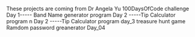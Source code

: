 These projects are coming from Dr Angela Yu 100DaysOfCode challenge
Day 1----- Band Name generator program
Day 2 -----Tip Calculator program
n Day 2 -----Tip Calculator program
day_3 treasure hunt game
Ramdom password greanerator Day_04
